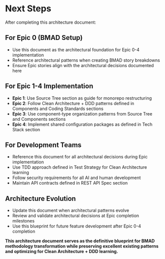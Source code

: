 # Next Steps

After completing this architecture document:

## For Epic 0 (BMAD Setup)

- Use this document as the architectural foundation for Epic 0-4 implementation
- Reference architectural patterns when creating BMAD story breakdowns
- Ensure Epic stories align with the architectural decisions documented here

## For Epic 1-4 Implementation

- **Epic 1**: Use Source Tree section as guide for monorepo restructuring
- **Epic 2**: Follow Clean Architecture + DDD patterns defined in Components and Coding Standards
  sections
- **Epic 3**: Use component-type organization patterns from Source Tree and Components sections
- **Epic 4**: Implement shared configuration packages as defined in Tech Stack section

## For Development Teams

- Reference this document for all architectural decisions during Epic implementation
- Use TDD approach defined in Test Strategy for Clean Architecture learning
- Follow security requirements for all AI and human development
- Maintain API contracts defined in REST API Spec section

## Architecture Evolution

- Update this document when architectural patterns evolve
- Review and validate architectural decisions at Epic completion milestones
- Use this blueprint for future feature development after Epic 0-4 completion

**This architecture document serves as the definitive blueprint for BMAD methodology transformation
while preserving excellent existing patterns and optimizing for Clean Architecture + DDD learning.**
